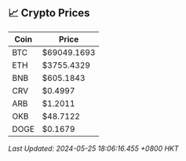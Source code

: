 ## 📈 Crypto Prices

| Coin | Price |
| ---- | ----- |
| BTC | $69049.1693 |
| ETH | $3755.4329 |
| BNB | $605.1843 |
| CRV | $0.4997 |
| ARB | $1.2011 |
| OKB | $48.7122 |
| DOGE | $0.1679 |

_Last Updated: 2024-05-25 18:06:16.455 +0800 HKT_